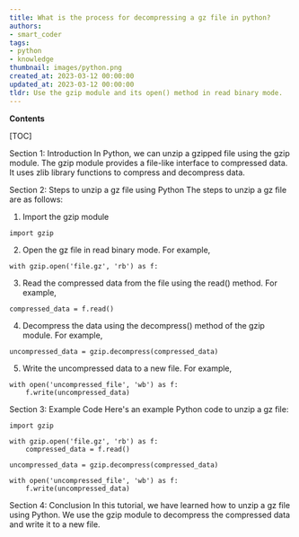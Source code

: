 ```yaml
---
title: What is the process for decompressing a gz file in python?
authors:
- smart_coder
tags:
- python
- knowledge
thumbnail: images/python.png
created_at: 2023-03-12 00:00:00
updated_at: 2023-03-12 00:00:00
tldr: Use the gzip module and its open() method in read binary mode.
---
```


**Contents**

[TOC]

Section 1: Introduction
In Python, we can unzip a gzipped file using the gzip module. The gzip module provides a file-like interface to compressed data. It uses zlib library functions to compress and decompress data.
 
Section 2: Steps to unzip a gz file using Python
The steps to unzip a gz file are as follows:

1. Import the gzip module
```
import gzip
```
2. Open the gz file in read binary mode. For example,
```
with gzip.open('file.gz', 'rb') as f:
```
3. Read the compressed data from the file using the read() method. For example,
```
compressed_data = f.read()
```
4. Decompress the data using the decompress() method of the gzip module. For example,
```
uncompressed_data = gzip.decompress(compressed_data)
```
5. Write the uncompressed data to a new file. For example,
```
with open('uncompressed_file', 'wb') as f:
    f.write(uncompressed_data)
```

Section 3: Example Code
Here's an example Python code to unzip a gz file:
```
import gzip

with gzip.open('file.gz', 'rb') as f:
    compressed_data = f.read()

uncompressed_data = gzip.decompress(compressed_data)

with open('uncompressed_file', 'wb') as f:
    f.write(uncompressed_data)
```

Section 4: Conclusion
In this tutorial, we have learned how to unzip a gz file using Python. We use the gzip module to decompress the compressed data and write it to a new file.
